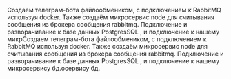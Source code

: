 Создаем телеграм-бота файлообмеником, с подключением к RabbitMQ используя docker. Также создаём микросервис node для считывания сообщения из брокера сообщения rabbitmq. Подключение и разворачивание к базе данных PostgresSQL , и подключение к нашему микрСоздаем телеграм-бота файлообмеником, с подключением к RabbitMQ используя docker. Также создаём микросервис node для считывания сообщения из брокера сообщения rabbitmq. Подключение и разворачивание к базе данных PostgresSQL , и подключение к нашему микросервису бд.осервису бд.
